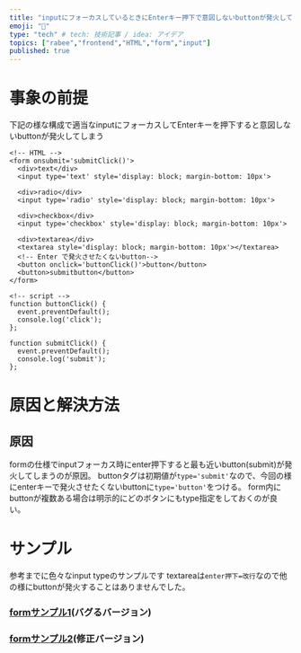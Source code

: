 ```yaml
---
title: "inputにフォーカスしているときにEnterキー押下で意図しないbuttonが発火してしまう時の対処法"
emoji: "📝"
type: "tech" # tech: 技術記事 / idea: アイデア
topics: ["rabee","frontend","HTML","form","input"]
published: true
---
```


# 事象の前提
下記の様な構成で適当なinputにフォーカスしてEnterキーを押下すると意図しないbuttonが発火してしまう
```
<!-- HTML -->
<form onsubmit='submitClick()'>
  <div>text</div>
  <input type='text' style='display: block; margin-bottom: 10px'>

  <div>radio</div>
  <input type='radio' style='display: block; margin-bottom: 10px'>
  
  <div>checkbox</div>
  <input type='checkbox' style='display: block; margin-bottom: 10px'>
  
  <div>textarea</div>
  <textarea style='display: block; margin-bottom: 10px'></textarea>
  <!-- Enter で発火させたくないbutton-->
  <button onclick='buttonClick()'>button</button>
  <button>submitbutton</button>
</form>

<!-- script -->
function buttonClick() {
  event.preventDefault();
  console.log('click');
};

function submitClick() {
  event.preventDefault();
  console.log('submit');
};
```

# 原因と解決方法
## 原因
formの仕様でinputフォーカス時にenter押下すると最も近いbutton(submit)が発火してしまうのが原因。
buttonタグは初期値が`type='submit'`なので、今回の様にenterキーで発火させたくないbuttonに`type='button'`をつける。
form内にbuttonが複数ある場合は明示的にどのボタンにもtype指定をしておくのが良い。

# サンプル
参考までに色々なinput typeのサンプルです
textareaは`enter押下=改行`なので他の様にbuttonが発火することはありませんでした。

### [formサンプル1](https://runstant.com/horieyuto/projects/2dc706f3)(バグるバージョン)
### [formサンプル2](https://runstant.com/horieyuto/projects/f4f3b41f)(修正バージョン)
